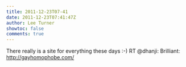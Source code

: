 ```yaml
---
title: 2011-12-23T07-41
date: 2011-12-23T07:41:47Z
author: Lee Turner
showtoc: false
comments: true
---
```


There really is a site for everything these days :-) RT @dhanji: Brilliant: http://gayhomophobe.com/

